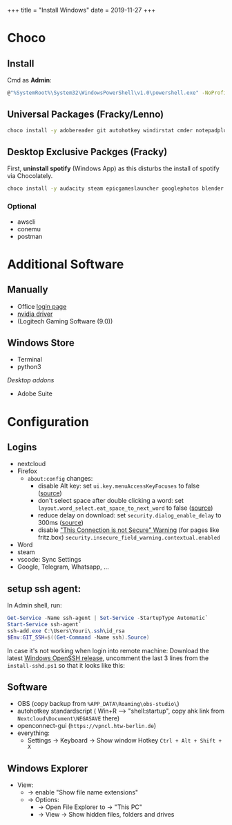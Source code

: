 +++
title = "Install Windows"
date = 2019-11-27
+++
# Choco

## Install

Cmd as **Admin**:
```bash
@"%SystemRoot%\System32\WindowsPowerShell\v1.0\powershell.exe" -NoProfile -InputFormat None -ExecutionPolicy Bypass -Command "iex ((New-Object System.Net.WebClient).DownloadString('https://chocolatey.org/install.ps1'))" && SET "PATH=%PATH%;%ALLUSERSPROFILE%\chocolatey\bin"
```

## Universal Packages (Fracky/Lenno)


```bash
choco install -y adobereader git autohotkey windirstat cmder notepadplusplus irfanview 7zip nextcloud-client everything vlc firefox sharex vscode jdk8 keepassxc discord deluge chromium
```

## Desktop Exclusive Packges (Fracky)

First, **uninstall spotify** (Windows App) as this disturbs the install of spotify via Chocolately.

```bash
choco install -y audacity steam epicgameslauncher googlephotos blender docker-desktop duplicati spotify zotero-studio minecraft ffmpeg signal teamspeak
```

### Optional
- awscli
- conemu
- postman

# Additional Software

## Manually
- Office [login page](https://login.microsoftonline.com)
- [nvidia driver](https://www.nvidia.de/Download/index.aspx?lang=de)
- (Logitech Gaming Software (9.0))


## Windows Store

* Terminal
* python3

*Desktop addons*
- Adobe Suite

# Configuration

## Logins
- nextcloud
- Firefox
    - `about:config` changes:
      - disable Alt key: set `ui.key.menuAccessKeyFocuses` to false ([source](https://support.mozilla.org/en-US/questions/1278533))
      - don't select space after double clicking a word: set `layout.word_select.eat_space_to_next_word` to false ([source](https://superuser.com/a/1623999/1277585))
      - reduce delay on download: set `security.dialog_enable_delay` to 300ms ([source](https://support.mozilla.org/en-US/questions/1176544))
      - disable ["This Connection is not Secure" Warning](https://www.ghacks.net/2017/06/13/firefox-disable-this-connection-is-not-secure-warnings/) (for pages like fritz.box) `security.insecure_field_warning.contextual.enabled`
- Word
- steam
- vscode: Sync Settings
- Google, Telegram, Whatsapp, ...


## setup ssh agent:

In Admin shell, run:

```powershell
Get-Service -Name ssh-agent | Set-Service -StartupType Automatic`
Start-Service ssh-agent`
ssh-add.exe C:\Users\Youri\.ssh\id_rsa
$Env:GIT_SSH=$((Get-Command -Name ssh).Source)
```

In case it's not working when login into remote machine:  Download the latest [Windows OpenSSH release](https://github.com/PowerShell/Win32-OpenSSH/releases), uncomment the last 3 lines from the `install-sshd.ps1` so that it looks like this: 


## Software

- OBS (copy backup from `%APP_DATA\Roaming\obs-studio\`)
- autohotkey standardscript ( Win+R --> "shell:startup", copy ahk link from `Nextcloud\Document\NEGASAVE` there)
- openconnect-gui (`https://vpncl.htw-berlin.de`)
- everything:
    - Settings -> Keyboard -> Show window Hotkey `Ctrl + Alt + Shift + X`

## Windows Explorer

* View:
    * -> enable "Show file name extensions"
    * -> Options: 
        * -> Open File Explorer to -> "This PC"
        * -> View -> Show hidden files, folders and drives
